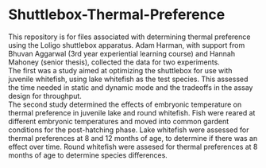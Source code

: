 # Shuttlebox-Thermal-Preference
This repository is for files associated with determining thermal preference using the Loligo shuttlebox apparatus.  Adam Harman, with support from Bhuvan Aggarwal (3rd year experiential learning course) and Hannah Mahoney (senior thesis), collected the data for two experiments.  
The first was a study aimed at optimizing the shuttlebox for use with juvenile whitefish, using lake whitefish as the test species.  This assessed the time needed in static and dynamic mode and the tradeoffs in the assay design for throughput.  
The second study determined the effects of embryonic temperature on thermal preference in juvenile lake and round whitefish.  Fish were reared at different embryonic temperatures and moved into common gardent conditions for the post-hatching phase.  Lake whitefish were assessed for thermal preferences at 8 and 12 months of age, to determine if there was an effect over time.  Round whitefish were assesed for thermal preferences at 8 months of age to determine species differences. 
